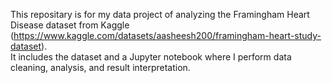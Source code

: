 This repositary is for my data project of analyzing the Framingham Heart Disease dataset from Kaggle (https://www.kaggle.com/datasets/aasheesh200/framingham-heart-study-dataset).  
It includes the dataset and a Jupyter notebook where I perform data cleaning, analysis, and result interpretation.
